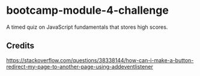 # bootcamp-module-4-challenge

A timed quiz on JavaScript fundamentals that stores high scores.

## Credits

https://stackoverflow.com/questions/38338144/how-can-i-make-a-button-redirect-my-page-to-another-page-using-addeventlistener

